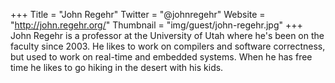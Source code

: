 +++
Title = "John Regehr"
Twitter = "@johnregehr"
Website = "http://john.regehr.org/"
Thumbnail = "img/guest/john-regehr.jpg"
+++
John Regehr is a professor at the University of Utah where he's been on the faculty since 2003. He likes to work on compilers and software correctness, but used to work on real-time and embedded systems. When he has free time he likes to go hiking in the desert with his kids.
